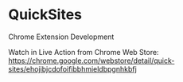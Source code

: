 # QuickSites
Chrome Extension Development

Watch in Live Action from Chrome Web Store: https://chrome.google.com/webstore/detail/quick-sites/ehojibjcdofoifibbhmieldbpgnhkbfj